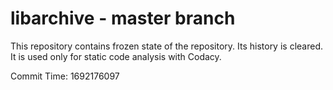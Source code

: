 # libarchive - master branch

This repository contains frozen state of the repository.
Its history is cleared. It is used only for static code
analysis with Codacy.

Commit Time: 1692176097